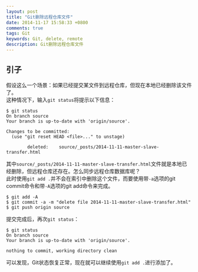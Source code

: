 ```yaml
---
layout: post
title: "Git删除远程仓库文件"
date: 2014-11-17 15:58:33 +0800
comments: true
tags: Git
keywords: Git, delete, remote
description: Git删除远程仓库文件
---
```

## 引子
假设这么一个场景：如果已经提交某文件到远程仓库，但现在本地已经删除该文件了。<!-- more -->  
这种情况下，输入`git status`将提示以下信息：

	$ git status
	On branch source
	Your branch is up-to-date with 'origin/source'.

	Changes to be committed:
	  (use "git reset HEAD <file>..." to unstage)

	        deleted:    source/_posts/2014-11-11-master-slave-transfer.html

其中`source/_posts/2014-11-11-master-slave-transfer.html`文件就是本地已经删除，但远程仓库还存在。怎么同步远程仓库数据库呢？  
此时使用`git add .`并不会在索引中删除这个文件，而要使用带`-a`选项的git commit命令和带`-A`选项的git add命令来完成。  

	$ git add -A
	$ git commit -a -m "delete file 2014-11-11-master-slave-transfer.html"
	$ git push origin source

提交完成后，再次`git status`：

	$ git status
	On branch source
	Your branch is up-to-date with 'origin/source'.

	nothing to commit, working directory clean

可以发现，Git状态恢复正常，现在就可以继续使用`git add .`进行添加了。
